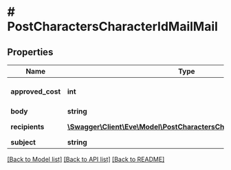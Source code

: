 # # PostCharactersCharacterIdMailMail

## Properties

Name | Type | Description | Notes
------------ | ------------- | ------------- | -------------
**approved_cost** | **int** | approved_cost integer | [optional] [default to 0]
**body** | **string** | body string |
**recipients** | [**\Swagger\Client\Eve\Model\PostCharactersCharacterIdMailRecipient[]**](PostCharactersCharacterIdMailRecipient.md) | recipients array |
**subject** | **string** | subject string |

[[Back to Model list]](../../README.md#models) [[Back to API list]](../../README.md#endpoints) [[Back to README]](../../README.md)
